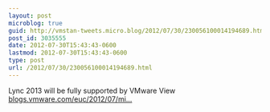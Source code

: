 ```yaml
---
layout: post
microblog: true
guid: http://vmstan-tweets.micro.blog/2012/07/30/230056100014194689.html
post_id: 3035555
date: 2012-07-30T15:43:43-0600
lastmod: 2012-07-30T15:43:43-0600
type: post
url: /2012/07/30/230056100014194689.html
---
```

Lync 2013 will be fully supported by VMware View <a href="http://blogs.vmware.com/euc/2012/07/microsoft-lync-2013-support-with-vmware-view-desktops.html">blogs.vmware.com/euc/2012/07/mi…</a>
